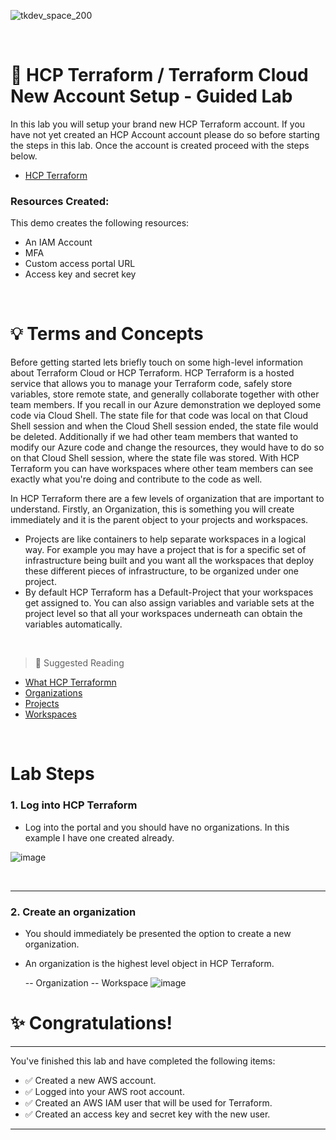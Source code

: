 ![tkdev_space_200](https://github.com/user-attachments/assets/31af05be-97b5-4d4e-82ef-4f23203eb7ac)

<br>


# 🧪 HCP Terraform / Terraform Cloud New Account Setup - Guided Lab

In this lab you will setup your brand new HCP Terraform account. If you have not yet created an HCP Account account please do so before starting the steps in this lab. Once the account is created proceed with the steps below.

- [HCP Terraform](https://app.terraform.io/session)

### Resources Created:
This demo creates the following resources:

- An IAM Account
- MFA 
- Custom access portal URL
- Access key and secret key

<br>

# 💡 Terms and Concepts

Before getting started lets briefly touch on some high-level information about Terraform Cloud or HCP Terraform. HCP Terraform is a hosted service that allows you to manage your Terraform code, safely store variables, store remote state, and generally collaborate together with other team members. If you recall in our Azure demonstration we deployed some code via Cloud Shell. The state file for that code was local on that Cloud Shell session and when the Cloud Shell session ended, the state file would be deleted. Additionally if we had other team members that wanted to modify our Azure code and change the resources, they would have to do so on that Cloud Shell session, where the state file was stored. With HCP Terraform you can have workspaces where other team members can see exactly what you're doing and contribute to the code as well. 

In HCP Terraform there are a few levels of organization that are important to understand. Firstly, an Organization, this is something you will create immediately and it is the parent object to your projects and workspaces. 

- Projects are like containers to help separate workspaces in a logical way. For example you may have a project that is for a specific set of infrastructure being built and you want all the workspaces that deploy these different pieces of infrastructure, to be organized under one project. 
- By default HCP Terraform has a Default-Project that your workspaces get assigned to. You can also assign variables and variable sets at the project level so that all your workspaces underneath can obtain the variables automatically. 

<br>


> 📖 Suggested Reading
- [What HCP Terraformn](https://developer.hashicorp.com/terraform/cloud-docs)
- [Organizations](https://developer.hashicorp.com/terraform/cloud-docs/users-teams-organizations/organizations)
- [Projects](https://developer.hashicorp.com/terraform/cloud-docs/projects)
- [Workspaces](https://developer.hashicorp.com/terraform/cloud-docs/workspaces)


<br>

# Lab Steps

### 1. Log into HCP Terraform

- Log into the portal and you should have no organizations. In this example I have one created already.

![image](https://github.com/user-attachments/assets/45460ac9-8c0e-4658-ad36-753b9550d7ef)


<br>

***

### 2. Create an organization

- You should immediately be presented the option to create a new organization.
- An organization is the highest level object in HCP Terraform.

  -- Organization 
    -- Workspace
![image](https://github.com/user-attachments/assets/3e7d5deb-799d-4ee3-9f56-83ea6d98c9c6)







# ✨ Congratulations!

***

You've finished this lab and have completed the following items:
- ✅ Created a new AWS account.
- ✅ Logged into your AWS root account.
- ✅ Created an AWS IAM user that will be used for Terraform.
- ✅ Created an access key and secret key with the new user.

***

